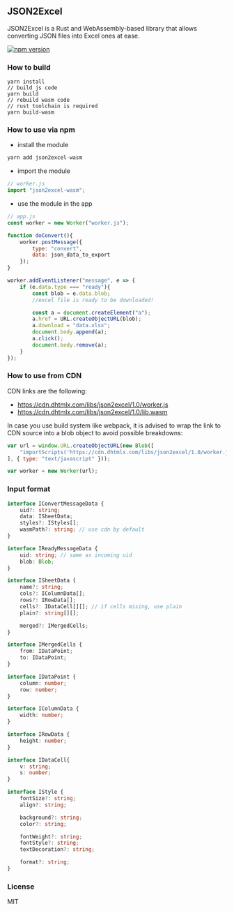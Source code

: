 JSON2Excel 
--------------

JSON2Excel is a Rust and WebAssembly-based library that allows converting JSON files into Excel ones at ease.

[![npm version](https://badge.fury.io/js/json2excel-wasm.svg)](https://badge.fury.io/js/json2excel-wasm) 

### How to build

```
yarn install
// build js code
yarn build
// rebuild wasm code
// rust toolchain is required
yarn build-wasm
```

### How to use via npm

- install the module

```js
yarn add json2excel-wasm
```
- import the module

```js
// worker.js
import "json2excel-wasm";
```

- use the module in the app

```js
// app.js
const worker = new Worker("worker.js");

function doConvert(){
    worker.postMessage({ 
        type: "convert",
        data: json_data_to_export
    });
}

worker.addEventListener("message", e => {
    if (e.data.type === "ready"){
        const blob = e.data.blob;
        //excel file is ready to be downloaded!

        const a = document.createElement("a");
        a.href = URL.createObjectURL(blob);
        a.download = "data.xlsx";
        document.body.append(a);
        a.click();
        document.body.remove(a);
    }
});
```
### How to use from CDN

CDN links are the following:

- https://cdn.dhtmlx.com/libs/json2excel/1.0/worker.js 
- https://cdn.dhtmlx.com/libs/json2excel/1.0/lib.wasm

In case you use build system like webpack, it is advised to wrap the link to CDN source into a blob object to avoid possible breakdowns:

```js
var url = window.URL.createObjectURL(new Blob([
    "importScripts('https://cdn.dhtmlx.com/libs/json2excel/1.0/worker.js');"
], { type: "text/javascript" }));

var worker = new Worker(url);
```

### Input format

```ts
interface IConvertMessageData {
    uid?: string;
    data: ISheetData;
    styles?: IStyles[];
    wasmPath?: string; // use cdn by default
}

interface IReadyMessageData {
    uid: string; // same as incoming uid
    blob: Blob;
}

interface ISheetData {
    name?: string;
    cols?: IColumnData[];
    rows?: IRowData[];
    cells?: IDataCell[][]; // if cells mising, use plain
    plain?: string[][];

    merged?: IMergedCells;
}

interface IMergedCells {
    from: IDataPoint;
    to: IDataPoint;
}

interface IDataPoint {
    column: number; 
    row: number;
}

interface IColumnData {
    width: number;
}

interface IRowData {
    height: number;
}

interface IDataCell{
    v: string;
    s: number;
}

interface IStyle {
    fontSize?: string;
    align?: string;

    background?: string;
    color?: string;

    fontWeight?: string;
    fontStyle?: string;
    textDecoration?: string;

    format?: string;
}
```


### License 

MIT
